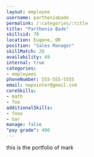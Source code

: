 ```yaml
--- 
layout: employee 
username: partheniabade
permalink: /:categories/:title 
title: "Parthenia Bade" 
skillsid: 70 
location: Eugene, OR
position: "Sales Manager"
skillMatch: 20
availability: 49
internal: true
categories: 
- employees
phoneNumber: 555-555-5555 
email: nwpointer@gmail.com
coreSkills:
- math 
- foo
additionalSkills:
- fooo
- bar
manage: false
"pay grade": 400
---
```


this is the portfolio of mark
